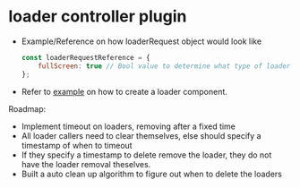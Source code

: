 # loader controller plugin
- Example/Reference on how loaderRequest object would look like
    ```js
    const loaderRequestReference = {
        fullScreen: true // Bool value to determine what type of loader to show
    };
    ```
- Refer to [example](./example/vuetify.vue) on how to create a loader component.

Roadmap:
- Implement timeout on loaders, removing after a fixed time
- All loader callers need to clear themselves, else should specify a timestamp of when to timeout
- If they specify a timestamp to delete remove the loader, they do not have the loader removal theselves.
- Built a auto clean up algorithm to figure out when to delete the loaders